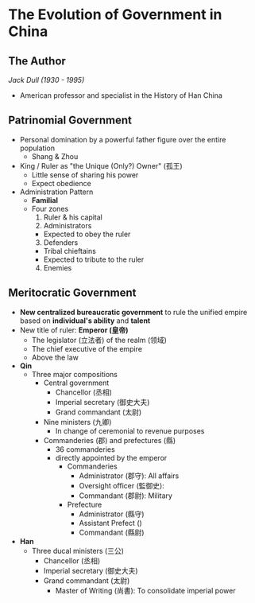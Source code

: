 # The Evolution of Government in China

## The Author

_Jack Dull (1930 - 1995)_

- American professor and specialist in the History of Han China

## Patrinomial Government

- Personal domination by a powerful father figure over the entire population
  - Shang & Zhou
- King / Ruler as "the Unique (Only?) Owner" (孤王)
  - Little sense of sharing his power
  - Expect obedience
- Administration Pattern
  - **Familial**
  - Four zones
    1. Ruler & his capital
    2. Administrators
      - Expected to obey the ruler
    3. Defenders
      - Tribal chieftains
      - Expected to tribute to the ruler
    4. Enemies

## Meritocratic Government


- **New centralized bureaucratic government** to rule the unified empire based on **individual's ability** and **talent**
- New title of ruler: **Emperor (皇帝)**
  - The legislator (立法者) of the realm (领域)
  - The chief executive of the empire
  - Above the law
- **Qin**
  - Three major compositions
    - Central government
      - Chancellor (丞相)
      - Imperial secretary (御史大夫)
      - Grand commandant (太尉)
    - Nine ministers (九卿)
      - In change of ceremonial to revenue purposes
    - Commanderies (郡) and prefectures (縣)
      - 36 commanderies
      - directly appointed by the emperor
        - Commanderies
          - Administrator (郡守): All affairs
          - Oversight officer (監御史):
          - Commandant (郡尉): Military
        - Prefecture
          - Administrator (縣守)
          - Assistant Prefect ()
          - Commandant (縣尉)
- **Han**
  - Three ducal ministers (三公)
    - Chancellor (丞相)
    - Imperial secretary (御史大夫)
    - Grand commandant (太尉)
      - Master of Writing (尚書): To consolidate imperial power
